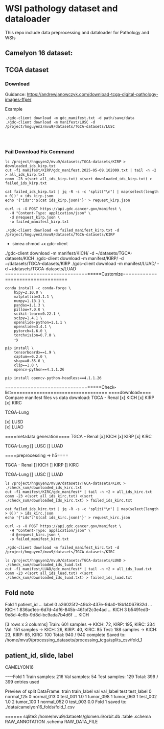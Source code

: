 # WSI pathology dataset and dataloader 
This repo include data preprocessing and dataloader for Pathology and WSIs 

## Camelyon 16 dataset: 



## TCGA dataset 

### Download
Guidance: https://andrewjanowczyk.com/download-tcga-digital-pathology-images-ffpe/

Example 

```
./gdc-client download -m gdc_manifest.txt -d path/save/data 
./gdc-client download -m manifest/LUSC -d /project/hnguyen2/mvu9/datasets/TGCA-datasets/LUSC




```


### Fail Download Fix Command 

``` 
ls /project/hnguyen2/mvu9/datasets/TGCA-datasets/KIRP > downloaded_ids_kirp.txt
cut -f1 manifest/KIRP/gdc_manifest.2025-05-09.102009.txt | tail -n +2 > all_ids_kirp.txt
comm -23 <(sort all_ids_kirp.txt) <(sort downloaded_ids_kirp.txt) > failed_ids_kirp.txt 

cat failed_ids_kirp.txt | jq -R -s -c 'split("\n") | map(select(length > 0))' > ids_kirp.json
echo '{"ids":'$(cat ids_kirp.json)'}' > request_kirp.json

curl -s -X POST https://api.gdc.cancer.gov/manifest \
  -H "Content-Type: application/json" \
  -d @request_kirp.json \
  -o failed_manifest_kirp.txt

./gdc-client download -m failed_manifest_kirp.txt -d /project/hnguyen2/mvu9/datasets/TGCA-datasets/KIRP 
```

- simea 
chmod +x gdc-client 

./gdc-client download -m manifest/KICH/ -d ~/datasets/TGCA-datasets/KICH 
./gdc-client download -m manifest/KIRP/ -d ~/datasets/TGCA-datasets/KIRP
./gdc-client download -m manifest/LUAD/ -d ~/datasets/TGCA-datasets/LUAD
==================================Customize==================================
```
conda install -c conda-forge \
    h5py=2.10.0 \
    matplotlib=3.1.1 \
    numpy=1.18.1 \
    pandas=1.1.3 \
    pillow=7.0.0 \
    scikit-learn=0.22.1 \
    scipy=1.4.1 \
    openslide-python=1.1.1 \
    openslide=3.4.1 \
    pytorch=1.6.0 \
    torchvision=0.7.0 \
    -y

pip install \
    tensorboardx==1.9 \
    captum==0.2.0 \
    shap==0.35.0 \
    clip==1.0 \
    opencv-python==4.1.1.26

pip install opencv-python-headless==4.1.1.26

``` 

==================================Check-list================================== 
====download==== 
Compare manifest files vs data download: 
TGCA - Renal 
[x] KICH 
[x] KIRP 
[x] KIRC

TCGA-Lung 

[x] LUSD  
[x] LUAD  

====metadata generation====
TGCA - Renal 
[x] KICH 
[x] KIRP 
[x] KIRC

TCGA-Lung 
[] LUSC
[] LUAD    

====preprocessing -> h5====


TGCA - Renal 
[] KICH 
[] KIRP 
[] KIRC

TCGA-Lung 
[] LUSC
[] LUAD  

```
ls /project/hnguyen2/mvu9/datasets/TGCA-datasets/KIRC > ./check_sum/downloaded_ids_kirc.txt 
cut -f1 manifest/KIRC/gdc_manifest* | tail -n +2 > all_ids_kirc.txt
comm -23 <(sort all_ids_kirc.txt) <(sort ./check_sum/downloaded_ids_kirc.txt) > failed_ids_kirc.txt 

cat failed_ids_kirc.txt | jq -R -s -c 'split("\n") | map(select(length > 0))' > ids_kirc.json
echo '{"ids":'$(cat ids_kirc.json)'}' > request_kirc.json

curl -s -X POST https://api.gdc.cancer.gov/manifest \
  -H "Content-Type: application/json" \
  -d @request_kirc.json \
  -o failed_manifest_kirc.txt

./gdc-client download -m failed_manifest_kirc.txt -d /project/hnguyen2/mvu9/datasets/TGCA-datasets/KIRC
``` 

```
ls /project/hnguyen2/mvu9/datasets/TGCA-datasets/LUAD > ./check_sum/downloaded_ids_luad.txt 
cut -f1 manifest/LUAD/gdc_manifest* | tail -n +2 > all_ids_luad.txt
comm -23 <(sort all_ids_luad.txt) <(sort ./check_sum/downloaded_ids_luad.txt) > failed_ids_luad.txt  

```

Fold note 
--------------------------------------
 Fold 1
                             patient_id  ... label
0  a26025f2-49b3-437e-94a0-18b14067932d  ...  KICH
1  836ac1ec-6d7d-4df6-845b-461bf2c3e4ad  ...  KICH
3  b5491ed3-9e8d-4c6b-9d8d-bc9ada7b4d6f  ...  KICH

[3 rows x 3 columns]
Train: 601 samples → KICH: 72, KIRP: 195, KIRC: 334
Val:   151 samples → KICH: 26, KIRP: 40, KIRC: 85
Test:  188 samples → KICH: 23, KIRP: 65, KIRC: 100
Total: 940 / 940 complete
 Saved to: /home/mvu9/processing_datasets/processing_tcga/splits_csv/fold_1
 
patient_id, slide, label 
--------------------------------------
CAMELYON16 

----Fold 1
Train samples: 216
Val   samples: 54
Test  samples: 129
Total: 399 / 399 entries used

Preview of split DataFrame:
        train  train_label         val  val_label      test  test_label
0  normal_125            0  normal_013          0  test_001         1.0
1   tumor_098            1   tumor_063          1  test_002         1.0
2   tumor_100            1  normal_052          0  test_003         0.0
Fold 1 saved to: ./data/camelyon16_folds/fold_1.csv

======
sqlite3 /home/mvu9/datasets/glomeruli/orbit.db
.table
.schema RAW_ANNOTATION
.schema RAW_DATA_FILE 

